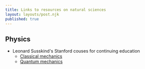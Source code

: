 ```yaml
---
title: Links to resources on natural sciences
layout: layouts/post.njk
published: true
---
```


## Physics
- Leonard Susskind's Stanford couses for continuing education
  - [Classical mechanics](https://www.youtube.com/playlist?list=PL47F408D36D4CF129)
  - [Quantum mechanics](https://www.youtube.com/playlist?list=PL84C10A9CB1D13841)